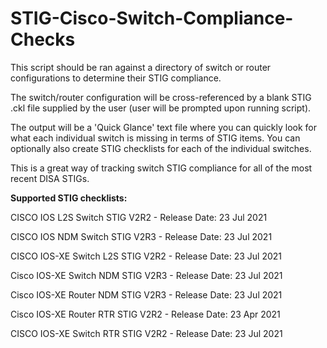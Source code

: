 # STIG-Cisco-Switch-Compliance-Checks

This script should be ran against a directory of switch or router configurations to determine their STIG compliance.

The switch/router configuration will be cross-referenced by a blank STIG .ckl file supplied by the user (user will be prompted upon running script).

The output will be a 'Quick Glance' text file where you can quickly look for what each individual switch is missing in terms of STIG items.
You can optionally also create STIG checklists for each of the individual switches.

This is a great way of tracking switch STIG compliance for all of the most recent DISA STIGs.


**Supported STIG checklists:**

CISCO IOS L2S Switch STIG V2R2 - Release Date: 23 Jul 2021

CISCO IOS NDM Switch STIG V2R3 - Release Date: 23 Jul 2021

CISCO IOS-XE Switch L2S STIG V2R2 - Release Date: 23 Jul 2021

Cisco IOS-XE Switch NDM STIG V2R3 - Release Date: 23 Jul 2021

Cisco IOS-XE Router NDM STIG V2R3 - Release Date: 23 Jul 2021

Cisco IOS-XE Router RTR STIG V2R2 - Release Date: 23 Apr 2021

CISCO IOS-XE Switch RTR STIG V2R2 - Release Date: 23 Jul 2021
